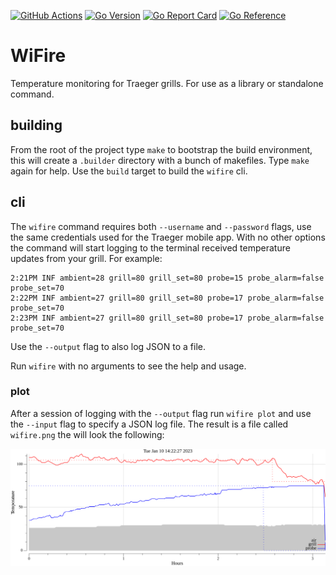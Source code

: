 [![GitHub Actions](https://img.shields.io/github/actions/workflow/status/endobit/wifire/build.yaml?branch=main)](https://github.com/endobit/wifire/actions?query=workflow%3Abuild)
[![Go Version](https://img.shields.io/github/go-mod/go-version/endobit/wifire)](https://img.shields.io/github/go-mod/go-version/endobit/wifire)
[![Go Report Card](https://goreportcard.com/badge/github.com/endobit/wifire)](https://goreportcard.com/report/endobit.io/wifire)
[![Go Reference](https://pkg.go.dev/badge/github.com/endobit/wifire.svg)](https://pkg.go.dev/endobit.io/wifire)

# WiFire

Temperature monitoring for Traeger grills. For use as a library or standalone
command.

## building

From the root of the project type `make` to bootstrap the build environment,
this will create a `.builder` directory with a bunch of makefiles. Type `make`
again for help. Use the `build` target to build the `wifire` cli.

## cli

The `wifire` command requires both `--username` and `--password` flags, use the
same credentials used for the Traeger mobile app. With no other options the
command will start logging to the terminal received temperature updates from
your grill. For example:

```
2:21PM INF ambient=28 grill=80 grill_set=80 probe=15 probe_alarm=false probe_set=70
2:22PM INF ambient=27 grill=80 grill_set=80 probe=17 probe_alarm=false probe_set=70
2:23PM INF ambient=27 grill=80 grill_set=80 probe=17 probe_alarm=false probe_set=70
```

Use the `--output` flag to also log JSON to a file.

Run `wifire` with no arguments to see the help and usage.

### plot

After a session of logging with the `--output` flag run `wifire plot` and use
the `--input` flag to specify a JSON log file. The result is a file called
`wifire.png` the will look the following:

![sample plot](sample.png)
